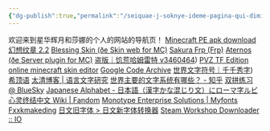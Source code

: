 ```yaml
---
{"dg-publish":true,"permalink":"/seiquae-j-soknye-ideme-pagina-qui-dimitti/","tags":["gardenEntry"]}
---
```



欢迎来到星华辉月和莎娜的个人的网站的导航页！
[Minecraft PE apk download](https://minecraftpe-mods.com/download_minecraft_pe)
[幻想纹章 2.2](http://www.2ueyes.cn/4399/flash/184320.htm)
[Blessing Skin (ðe Skin web for MC)](https://skin.prinzeugen.net/?lang=zh_CN)
[Sakura Frp (Frp)](https://www.natfrp.com/)
[Aternos (ðe Server plugin for MC)](https://aternos.org/:zh-TW/)
[盗版｜饥荒哈姆雷特 v3460464](https://www.52pojie.cn/thread-1123897-1-1.html))
[PVZ TF Edition]([tfpvz.top](https://tfpvz.top/archives/8/))
[online minecraft skin editor](https://photoretrica.com/cn/minecraft-skin-editor)
[Google Code Archive](https://code.google.com/archive/p/rime-aca/downloads)
[世界文字符号｜千千秀字](https://www.qqxiuzi.cn/zh/shijiewenzi/))
[希顶语](https://xdi8.top/cmn-hans/#td-block-1)
[太清博客 | 语言文字研究](https://abkai.net/blog/)
[世界主要的文字系统有哪些？ - 知乎](https://www.zhihu.com/question/357965319)
[双拼练习 @ BlueSky](https://api.ihint.me/shuang/)
[Japanese Alphabet - 日本語（漢字かな混じり文）にローマ字ルビ](www.kawa.net/works/ajax/romanize/japanese.html)
[心灵终结中文 Wiki | Fandom](https://moapyr.fandom.com/zh/wiki/心灵终结中文_Wiki)
[Monotype Enterprise Solutions | Myfonts](https://www.myfonts.com/content/enterprise-solutions)
[Fxxkmakeding](http://ww1.fxxkmakeding.xyz/)
[日文旧字体 > 日文新字体转换器](https://www.ltool.net/japanese-old-kanji-characters-to-new-converter-in-simplified-chinese.php)
[Steam Workshop Downloader :: IO](https://steamworkshopdownloader.io)
